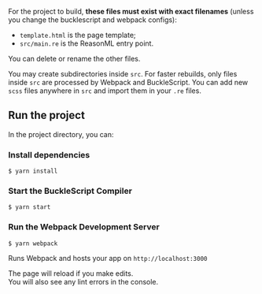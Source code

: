 For the project to build, **these files must exist with exact filenames** (unless you change the bucklescript and webpack configs):

- `template.html` is the page template;
- `src/main.re` is the ReasonML entry point.

You can delete or rename the other files.

You may create subdirectories inside `src`. For faster rebuilds, only files inside `src` are processed by Webpack and BuckleScript. You can add new `scss` files anywhere in `src` and import them in your `.re` files.

## Run the project

In the project directory, you can:

### Install dependencies

`$ yarn install`

### Start the BuckleScript Compiler

`$ yarn start`

### Run the Webpack Development Server

`$ yarn webpack`

Runs Webpack and hosts your app on `http://localhost:3000`

The page will reload if you make edits.<br>
You will also see any lint errors in the console.

